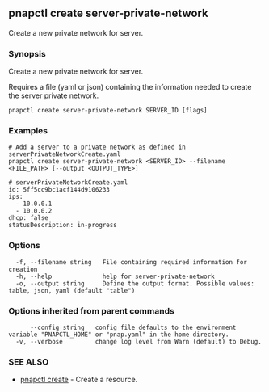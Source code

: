 ## pnapctl create server-private-network

Create a new private network for server.

### Synopsis

Create a new private network for server.

Requires a file (yaml or json) containing the information needed to create the server private network.

```
pnapctl create server-private-network SERVER_ID [flags]
```

### Examples

```
# Add a server to a private network as defined in serverPrivateNetworkCreate.yaml
pnapctl create server-private-network <SERVER_ID> --filename <FILE_PATH> [--output <OUTPUT_TYPE>]

# serverPrivateNetworkCreate.yaml
id: 5ff5cc9bc1acf144d9106233
ips: 
  - 10.0.0.1
  - 10.0.0.2
dhcp: false
statusDescription: in-progress

```

### Options

```
  -f, --filename string   File containing required information for creation
  -h, --help              help for server-private-network
  -o, --output string     Define the output format. Possible values: table, json, yaml (default "table")
```

### Options inherited from parent commands

```
      --config string   config file defaults to the environment variable "PNAPCTL_HOME" or "pnap.yaml" in the home directory.
  -v, --verbose         change log level from Warn (default) to Debug.
```

### SEE ALSO

* [pnapctl create](pnapctl_create.md)	 - Create a resource.

